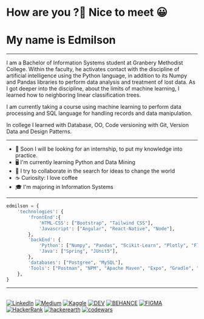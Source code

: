 # How are you ?👋  Nice to meet 😀
# My name is Edmilson

-----

I am a Bachelor of Information Systems student at Granbery Methodist College. Within the faculty, he activates contact with the discipline of artificial intelligence using the Python language, in addition to its Numpy and Pandas libraries to perform data analysis and treatment of lost data. As I got deeper into the discipline, about the limits of machine learning, I learned how to neighboring linear classification trees.

I am currently taking a course using machine learning to perform data processing and SQL language for handling records and data manipulation.

In college I learned with Database, OO, Code versioning with Git, Version Data and Design Patterns.

-----

- 💼 Soon I will be looking for an internship, to put my knowledge into practice.
- 🖥️ I'm currently learning Python and Data Mining
- 👯 I try to collaborate in the search for ideas to change the world
- ☕ Curiosity: I love coffee 
- 🎓 I'm majoring in Information Systems


-----


```python
edmilson = {
    'technologies': {
        'frontEnd':{
            'HTML-CSS': ["Bootstrap", "Tailwind CSS"],
            'Javascript': ["Angular", "React-Native", "Node"],
        },
        'backEnd': {
            'Python': ["Numpy", "Pandas", "Scikit-Learn", "Plotly", "Flask", "Ipytest", "Testbook"],
            'Java': ["Spring", "JUnit5"],            
        },        
        'databases': ["Postgree", "MySQL"],
        'Tools': ["Postman", "NPM", "Apache Maven", "Expo", "Gradle", "Yarn", "Selenium", "GIT"],
    },
}

```

-----



<div style="display: inline_block"><br>
 <a target="_blank" href="https://www.linkedin.com/in/deveddi"><img alt="LinkedIn" src="https://img.shields.io/badge/linkedin-%230077B5.svg?style=for-the-badge&logo=linkedin&logoColor=white"/></a>
 <a target="_blank" href="https://medium.com/@DevEddi
"><img alt="Medium" src="https://img.shields.io/badge/Medium-%23000000.svg?style=for-the-badge&logo=Medium&logoColor=white"/></a>
 <a target="_blank" href="https://www.kaggle.com/edmilsoneddi">	<img alt="Kaggle" src="https://img.shields.io/badge/Kaggle-20BEFF?style=for-the-badge&logo=Kaggle&logoColor=white"/></a>
<a target="_blank" href="https://dev.to/deveddi">	<img alt="DEV" src="https://img.shields.io/badge/dev.to-0A0A0A?style=for-the-badge&logo=dev.to&logoColor=white"/></a>
 <a target="_blank" href="https://www.behance.net/DevEddi">	<img alt="BEHANCE" src="https://img.shields.io/badge/Behance-0054F7?style=for-the-badge&logo=behance&logoColor=white"/></a>
 <a target="_blank" href="https://www.figma.com/@deveddi">	<img alt="FIGMA" src="https://img.shields.io/badge/Figma-F24E1E?style=for-the-badge&logo=figma&logoColor=white"/></a>
 <a target="_blank" href="https://www.hackerrank.com/DevEddi?hr_r=1">	<img alt="HackerRank" src="https://img.shields.io/badge/-Hackerrank-2EC866?style=for-the-badge&logo=HackerRank&logoColor=white"/></a>
 <a target="_blank" href="https://www.hackerearth.com/@DevEddi">	<img alt="hackerearth" src="https://img.shields.io/badge/HackerEarth-%232C3454.svg?&style=for-the-badge&logo=HackerEarth&logoColor=Blue"/></a>
 <a target="_blank" href="https://www.codewars.com/users/DevEddi">	<img alt="codewars" src="https://img.shields.io/badge/Codewars-B1361E?style=for-the-badge&logo=Codewars&logoColor=white"/></a>
</div>










